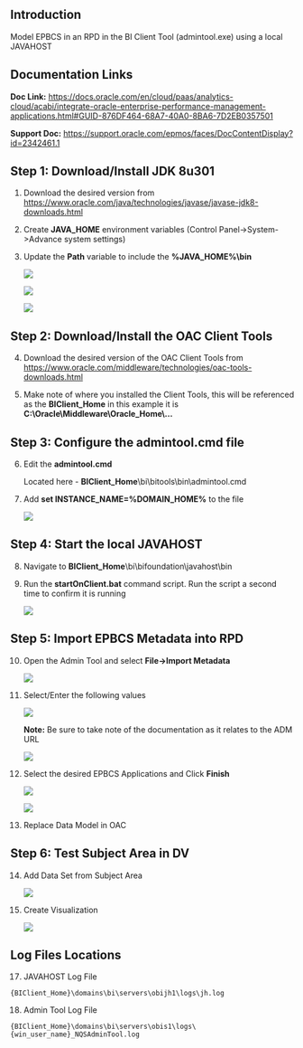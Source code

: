 ## **Introduction**

Model EPBCS in an RPD in the BI Client Tool (admintool.exe) using a local JAVAHOST

## **Documentation Links**

**Doc Link:** <https://docs.oracle.com/en/cloud/paas/analytics-cloud/acabi/integrate-oracle-enterprise-performance-management-applications.html#GUID-876DF464-68A7-40A0-8BA6-7D2EB0357501>

**Support Doc:** <https://support.oracle.com/epmos/faces/DocContentDisplay?id=2342461.1>

## **Step 1: Download/Install JDK 8u301**

1.  Download the desired version from <https://www.oracle.com/java/technologies/javase/javase-jdk8-downloads.html>

2.  Create **JAVA\_HOME** environment variables (Control Panel-\>System-\>Advance system settings)

3.  Update the **Path** variable to include the **%JAVA\_HOME%\\bin**

    ![](images/image1.png)

    ![](images/image2.png)

    ![](images/image3.png)

## **Step 2: Download/Install the OAC Client Tools**

4.  Download the desired version of the OAC Client Tools from <https://www.oracle.com/middleware/technologies/oac-tools-downloads.html>

5.  Make note of where you installed the Client Tools, this will be referenced as the **BIClient\_Home** in this example it is **C:\\Oracle\\Middleware\\Oracle\_Home\\\...**

## **Step 3: Configure the admintool.cmd file**

6.  Edit the **admintool.cmd**

    Located here - **BIClient\_Home**\\bi\\bitools\\bin\\admintool.cmd

7.  Add **set INSTANCE\_NAME=%DOMAIN\_HOME%** to the file

    ![](images/image4.png)

## **Step 4: Start the local JAVAHOST**

8.  Navigate to **BIClient\_Home**\\bi\\bifoundation\\javahost\\bin

9.  Run the **startOnClient.bat** command script. Run the script a second time to confirm it is running

    ![](images/image5.png)

## **Step 5: Import EPBCS Metadata into RPD**

10. Open the Admin Tool and select **File-\>Import Metadata**

    ![](images/image6.png)

11. Select/Enter the following values

    ![](images/image7.png)

    **Note:** Be sure to take note of the documentation as it relates to the ADM URL

    ![](images/image8.png)

12. Select the desired EPBCS Applications and Click **Finish**

    ![](images/image9.png)

    ![](images/image10.png)

13. Replace Data Model in OAC

## **Step 6: Test Subject Area in DV**

14. Add Data Set from Subject Area

    ![](images/image11.png)

15. Create Visualization
    
    ![](images/image12.png)

## **Log Files Locations**

17. JAVAHOST Log File
```
{BIClient_Home}\domains\bi\servers\obijh1\logs\jh.log
```

18. Admin Tool Log File
```
{BIClient_Home}\domains\bi\servers\obis1\logs\{win_user_name}_NQSAdminTool.log
```